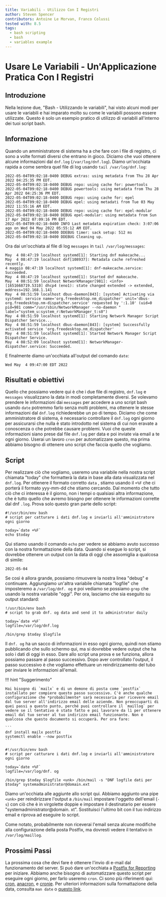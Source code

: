 ```yaml
---
title: Variabili - Utilizzo Con I Registri
author: Steven Spencer
contributors: Antoine Le Morvan, Franco Colussi
tested with: 8.5
tags:
  - bash scripting
  - bash
  - variables example
---
```


# Usare Le Variabili - Un'Applicazione Pratica Con I Registri

## Introduzione

Nella lezione due, "Bash - Utilizzando le variabili", hai visto alcuni modi per usare le variabili e hai imparato molto su come le variabili possono essere utilizzate. Questo è solo un esempio pratico di utilizzo di variabili all'interno dei tuoi script bash.

## Informazione

Quando un amministratore di sistema ha a che fare con i file di registro, ci sono a volte formati diversi che entrano in gioco. Diciamo che vuoi ottenere alcune informazioni dal `dnf.log` (`/var/log/dnf.log`). Diamo un'occhiata rapida a come sembra quel file di log usando `tail /var/log/dnf.log`:


```
2022-05-04T09:02:18-0400 DEBUG extras: using metadata from Thu 28 Apr 2022 04:25:35 PM EDT.
2022-05-04T09:02:18-0400 DEBUG repo: using cache for: powertools
2022-05-04T09:02:18-0400 DEBUG powertools: using metadata from Thu 28 Apr 2022 04:25:36 PM EDT.
2022-05-04T09:02:18-0400 DEBUG repo: using cache for: epel
2022-05-04T09:02:18-0400 DEBUG epel: using metadati from Tue 03 May 2022 11:55:16 AM EDT.
2022-05-04T09:02:18-0400 DEBUG repo: using cache for: epel-modular
2022-05-04T09:02:18-0400 DEBUG epel-modular: using metadata from Sun 17 Apr 2022 07:09:16 PM EDT.
2022-05-04T09:02:18-0400 INFO Last metadata expiration check: 3:07:06 ago on Wed 04 May 2022 05:55:12 AM EDT.
2022-05-04T09:02:18-0400 DDEBUG timer: sack setup: 512 ms
2022-05-04T09:02:18-0400 DDEBUG Cleaning up.
```

Ora dai un'occhiata al file di log `messages` in `tail /var/log/messages`:

```
May  4 08:47:19 localhost systemd[1]: Starting dnf makecache...
May  4 08:47:19 localhost dnf[108937]: Metadata cache refreshed recently.
4 maggio 08:47:19 localhost systemd[1]: dnf-makecache.service: Succeeded.
May  4 08:47:19 localhost systemd[1]: Started dnf makecache.
May  4 08:51:59 localhost NetworkManager[981]: <info>  [1651668719.5310] dhcp4 (eno1): state changed extended -> extended, address=192.168.1.141
May  4 08:51:59 localhost dbus-daemon[843]: [system] Activating via systemd: service name='org.freedesktop.nm_dispatcher' unit='dbus-org.freedesktop.nm-dispatcher.service' requested by ':1.10' (uid=0 pid=981 comm="/usr/sbin/NetworkManager --no-daemon " label="system_u:system_r:NetworkManager_t:s0")
May  4 08:51:59 localhost systemd[1]: Starting Network Manager Script Dispatcher Service...
May  4 08:51:59 localhost dbus-daemon[843]: [system] Successfully activated service 'org.freedesktop.nm_dispatcher'
May  4 08:51:59 localhost systemd[1]: Started Network Manager Script Dispatcher Service.
May  4 08:52:09 localhost systemd[1]: NetworkManager-dispatcher.service: Succeeded.
```

E finalmente diamo un'occhiata all'output del comando `date`:

```
Wed May  4 09:47:00 EDT 2022
```

## Risultati e obiettivi

Quello che possiamo vedere qui è che i due file di registro, `dnf.log` e `messages` visualizzano la data in modi completamente diversi. Se volevamo prendere le informazioni dai `messages` per accedere a uno script bash usando `date` potremmo farlo senza molti problemi, ma ottenere le stesse informazioni dal `dnf.log` richiederebbe un po di tempo. Diciamo che come amministratore di sistema, è necessario controllare il `dnf.log` ogni giorno per assicurarsi che nulla è stato introdotto nel sistema di cui non eravate a conoscenza o che potrebbe causare problemi. Vuoi che queste informazioni siano prese dal file `dnf.log` per data e poi inviate via email a te ogni giorno. Userai un lavoro `cron` per automatizzare questo, ma prima abbiamo bisogno di ottenere uno script che faccia quello che vogliamo.

## Script

Per realizzare ciò che vogliamo, useremo una variabile nella nostra script chiamata "today" che formatterà la data in base alla data visualizzata nel `dnf.log`.  Per ottenere il formato corretto `data` , stiamo usando il `+%F` che ci porterà il formato yyy-mm-dd che stiamo cercando. Dal momento che tutto ciò che ci interessa è il giorno, non i tempi o qualsiasi altra informazione, che è tutto quello che avremo bisogno per ottenere le informazioni corrette dal dnf `.log`. Prova solo questo gran parte dello script:

```
#!/usr/bin/env bash
# script per catturare i dati dnf.log e inviarli all'amministratore ogni giorno

today=`date +%F`
echo $today
```

Qui stiamo usando il comando `echo` per vedere se abbiamo avuto successo con la nostra formattazione della data. Quando si esegue lo script, si dovrebbe ottenere un output con la data di oggi che assomiglia a qualcosa di simile:

```
2022-05-04
```

Se così è allora grande, possiamo rimuovere la nostra linea "debug" e continuare. Aggiungiamo un'altra variabile chiamata "logfile" che imposteremo a `/var/log/dnf. og` e poi vediamo se possiamo `grep` che usando la nostra variabile "oggi". Per ora, lasciamo che sia eseguito su output standard:

```
!/usr/bin/env bash
# script to grab dnf. og data and send it to administrator daily

today=`date +%F`
logfile=/var/log/dnf.log

/bin/grep $today $logfile
```

Il `dnf. og` ha un sacco di informazioni in esso ogni giorno, quindi non stiamo pubblicando che sullo schermo qui, ma si dovrebbe vedere output che ha solo i dati di oggi in esso. Dare allo script una prova e se funziona, allora possiamo passare al passo successivo. Dopo aver controllato l'output, il passo successivo è che vogliamo effettuare un reindirizzamento del tubo per inviare le informazioni all'email.

!!! hint "Suggerimento"

    Hai bisogno di `mailx` e di un demone di posta come `postfix` installato per compiere questo passo successivo. C'è anche qualche configurazione che *probabilmente* sarà necessaria per ricevere email dal tuo server all'indirizzo email delle aziende. Non preoccuparti di quei passi a questo punto, perché puoi controllare il `maillog` per vedere se il tentativo è stato fatto e poi lavorare da lì per ottenere email dal tuo server al tuo indirizzo email funzionante. Non è qualcosa che questo documento si occuperà. Per ora fare:

    ```
    dnf install mailx postfix
    systemctl enable --now postfix
    ```

```
#!/usr/bin/env bash
# script per catturare i dati dnf.log e inviarli all'amministratore ogni giorno

today=`date +%F`
logfile=/var/log/dnf. og

/bin/grep $today $logfile <unk> /bin/mail -s "DNF logfile dati per $today" systemadministrator@domain.ext
```

Diamo un'occhiata alle aggiunte allo script qui. Abbiamo aggiunto una pipe `<unk>` per reindirizzare l'output a `/bin/mail` impostare l'oggetto dell'email (`-s`) con ciò che è in virgolette doppie e impostare il destinatario per essere "systemadministrator@domain. xt". Sostituisci l'ultimo bit con il tuo indirizzo email e riprova ad eseguire lo script.

Come notato, probabilmente non riceverai l'email senza alcune modifiche alla configurazione della posta Postfix, ma dovresti vedere il tentativo in `/var/log/maillog`.

## Prossimi Passi

La prossima cosa che devi fare è ottenere l'invio di e-mail dal funzionamento del server. Si può dare un'occhiata a [Postfix for Reporting](../../../guides/email/postfix_reporting.md) per iniziare. Abbiamo anche bisogno di automatizzare questo script per eseguire ogni giorno, per farlo useremo `cron`. Ci sono più riferimenti qui: [cron](../../../guides/automation/cron_jobs_howto.md), [anacron](../../../guides/automation/anacron.md), e [cronie](../../../guides/automation/cronie.md). Per ulteriori informazioni sulla formattazione della data, consulta `man date` o [questo link](https://man7.org/linux/man-pages/man1/date.1.html).
